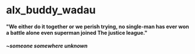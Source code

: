 # alx_buddy_wadau
#### "We either do it together or we perish trying, no single-man has ever won a battle alone even superman joined The justice league."
#### ~*someone somewhere unknown* 
